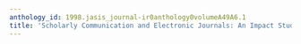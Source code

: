 ```yaml
---
anthology_id: 1998.jasis_journal-ir0anthology0volumeA49A6.1
title: 'Scholarly Communication and Electronic Journals: An Impact Study'
---
```

